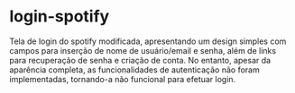 # login-spotify
Tela de login do spotify modificada, apresentando um design simples com campos para inserção de nome de usuário/email e senha, além de links para recuperação de senha e criação de conta. No entanto, apesar da aparência completa, as funcionalidades de autenticação não foram implementadas, tornando-a não funcional para efetuar login.
